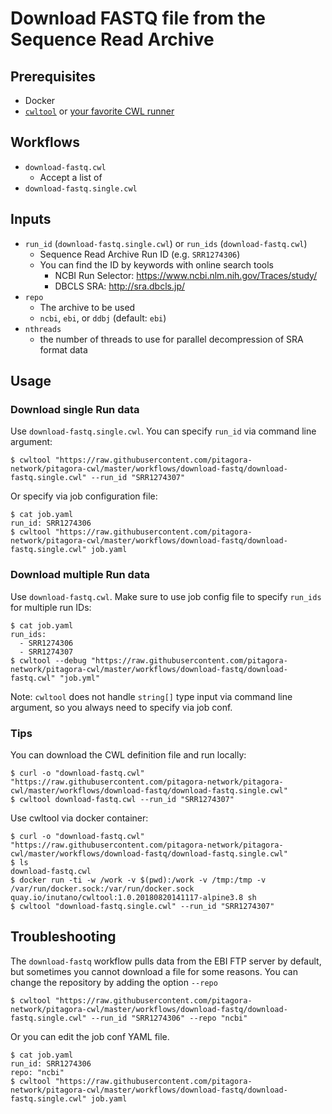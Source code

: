 # Download FASTQ file from the Sequence Read Archive

## Prerequisites

- Docker
- [`cwltool`](https://github.com/common-workflow-language/cwltool) or [your favorite CWL runner](https://www.commonwl.org/cwl-staging/#Implementations)

## Workflows

- `download-fastq.cwl`
  - Accept a list of
- `download-fastq.single.cwl`

## Inputs

- `run_id` (`download-fastq.single.cwl`) or `run_ids` (`download-fastq.cwl`)
  - Sequence Read Archive Run ID (e.g. `SRR1274306`)
  - You can find the ID by keywords with online search tools
    - NCBI Run Selector: https://www.ncbi.nlm.nih.gov/Traces/study/
    - DBCLS SRA: http://sra.dbcls.jp/
- `repo`
  - The archive to be used
  - `ncbi`, `ebi`, or `ddbj` (default: `ebi`)
- `nthreads`
  - the number of threads to use for parallel decompression of SRA format data

## Usage

### Download single Run data

Use `download-fastq.single.cwl`. You can specify `run_id` via command line argument:

```
$ cwltool "https://raw.githubusercontent.com/pitagora-network/pitagora-cwl/master/workflows/download-fastq/download-fastq.single.cwl" --run_id "SRR1274307"
```

Or specify via job configuration file:

```
$ cat job.yaml
run_id: SRR1274306
$ cwltool "https://raw.githubusercontent.com/pitagora-network/pitagora-cwl/master/workflows/download-fastq/download-fastq.single.cwl" job.yaml
```

### Download multiple Run data

Use `download-fastq.cwl`. Make sure to use job config file to specify `run_ids` for multiple run IDs:

```
$ cat job.yaml
run_ids:
  - SRR1274306
  - SRR1274307
$ cwltool --debug "https://raw.githubusercontent.com/pitagora-network/pitagora-cwl/master/workflows/download-fastq/download-fastq.cwl" "job.yml"
```

Note: `cwltool` does not handle `string[]` type input via command line argument, so you always need to specify via job conf.

### Tips

You can download the CWL definition file and run locally:

```
$ curl -o "download-fastq.cwl" "https://raw.githubusercontent.com/pitagora-network/pitagora-cwl/master/workflows/download-fastq/download-fastq.single.cwl"
$ cwltool download-fastq.cwl --run_id "SRR1274307"
```

Use cwltool via docker container:

```
$ curl -o "download-fastq.cwl" "https://raw.githubusercontent.com/pitagora-network/pitagora-cwl/master/workflows/download-fastq/download-fastq.single.cwl"
$ ls
download-fastq.cwl
$ docker run -ti -w /work -v $(pwd):/work -v /tmp:/tmp -v /var/run/docker.sock:/var/run/docker.sock quay.io/inutano/cwltool:1.0.20180820141117-alpine3.8 sh
$ cwltool "download-fastq.single.cwl" --run_id "SRR1274307"
```

## Troubleshooting

The `download-fastq` workflow pulls data from the EBI FTP server by default, but sometimes you cannot download a file for some reasons. You can change the repository by adding the option `--repo`

```
$ cwltool "https://raw.githubusercontent.com/pitagora-network/pitagora-cwl/master/workflows/download-fastq/download-fastq.single.cwl" --run_id "SRR1274306" --repo "ncbi"
```

Or you can edit the job conf YAML file.

```
$ cat job.yaml
run_id: SRR1274306
repo: "ncbi"
$ cwltool "https://raw.githubusercontent.com/pitagora-network/pitagora-cwl/master/workflows/download-fastq/download-fastq.single.cwl" job.yaml
```
